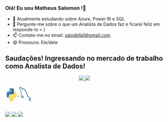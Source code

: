 ### Olá! Eu sou Matheus Salomon !👋

- 🌱 Atualmente estudando sobre Azure, Power BI e SQL 
- 💬 Pergunte-me sobre o que um Analista de Dados faz e ficarei feliz em responde-lo = )
- 📫 Contate-me no email: salodella1@gmail.com
- 😄 Pronouns: Ele/dele

## Saudações! Ingressando no mercado de trabalho como Analista de Dados!
<div align="center">
  <a href="https://github.com/MatyResolve">
  <img height="180em" src="https://github-readme-stats.vercel.app/api?username=MatyResolve&show_icons=true&theme=dark&include_all_commits=true&count_private=true"/>
  <img height="180em" src="https://github-readme-stats.vercel.app/api/top-langs/?username=MatyResolve&layout=compact&langs_count=7&theme=dark"/>
</div>

<div style="display: inline_block"><br>
  <img align="center" alt="Rafa-Python" height="50" width="40" src="https://raw.githubusercontent.com/devicons/devicon/master/icons/python/python-original.svg">
  <img align="center" alt="Rafa-Csharp" height="50" width="40" src="https://raw.githubusercontent.com/devicons/devicon/master/icons/mysql/mysql-original.svg">

</div>

##
<div>
  <a href="https://instagram.com/matheussalomon" target="_blank"><img src="https://img.shields.io/badge/-Instagram-%23E4405F?style=for-the-badge&logo=instagram&logoColor=white" target="_blank"></a>
  <a href = "mailto:salodella1@gmail.com"><img src="https://img.shields.io/badge/-Gmail-%23333?style=for-the-badge&logo=gmail&logoColor=white" target="_blank"></a>
  <a href="https://www.linkedin.com/in/matheus-salomon-746210125/" target="_blank"><img src="https://img.shields.io/badge/-LinkedIn-%230077B5?style=for-the-badge&logo=linkedin&logoColor=white" target="_blank"></a> 
</div>
  
          
